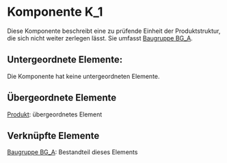 # Komponente K_1
Diese Komponente beschreibt eine zu prüfende Einheit der Produktstruktur, die sich nicht weiter zerlegen lässt. Sie umfasst  [Baugruppe BG_A](BG_A.md).

## Untergeordnete Elemente:
Die Komponente hat keine untergeordneten Elemente.

## Übergeordnete Elemente
[Produkt](Produkt.md): übergeordnetes Element

## Verknüpfte Elemente
[Baugruppe BG_A](BG_A.md): Bestandteil dieses Elements